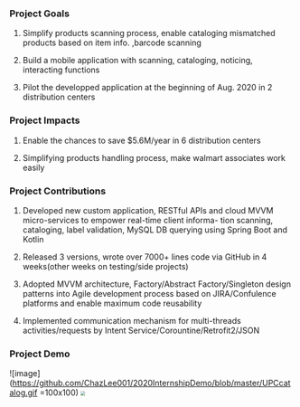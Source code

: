 ### Project Goals
1. Simplify products scanning process, enable cataloging mismatched products based on item info. ,barcode scanning

2. Build a mobile application with scanning, cataloging, noticing, interacting functions

3. Pilot the developped application at the beginning of Aug. 2020 in 2 distribution centers

### Project Impacts
1. Enable the chances to save $5.6M/year in 6 distribution centers

2. Simplifying products handling process, make walmart associates work easily

### Project Contributions
1. Developed new custom application, RESTful APIs and cloud MVVM micro-services to empower real-time client informa-
tion scanning, cataloging, label validation, MySQL DB querying using Spring Boot and Kotlin

2. Released 3 versions, wrote over 7000+ lines code via GitHub in 4 weeks(other weeks on testing/side projects)

3. Adopted MVVM architecture, Factory/Abstract Factory/Singleton design patterns into Agile development process based on
JIRA/Confulence platforms and enable maximum code reusability

4. Implemented communication mechanism for multi-threads activities/requests by Intent Service/Corountine/Retrofit2/JSON

### Project Demo
![image](https://github.com/ChazLee001/2020InternshipDemo/blob/master/UPCcatalog.gif =100x100)
<img src="https://github.com/ChazLee001/2020InternshipDemo/blob/master/UPCcatalog.gif" style="zoom:50%" />
